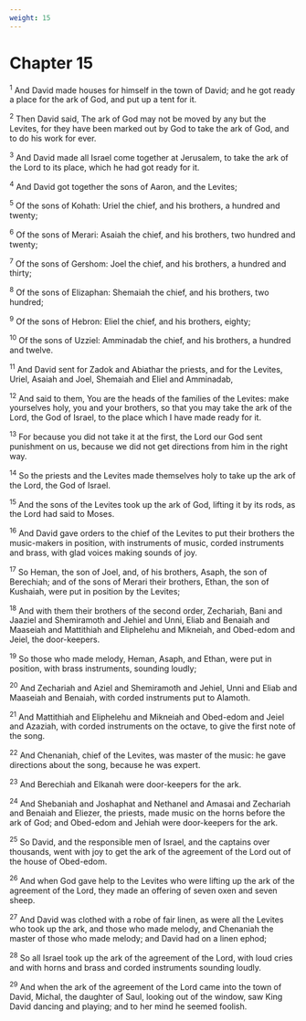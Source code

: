 ```yaml
---
weight: 15
---
```


# Chapter 15

<sup>1</sup> And David made houses for himself in the town of David; and he got ready a place for the ark of God, and put up a tent for it. 

<sup>2</sup> Then David said, The ark of God may not be moved by any but the Levites, for they have been marked out by God to take the ark of God, and to do his work for ever. 

<sup>3</sup> And David made all Israel come together at Jerusalem, to take the ark of the Lord to its place, which he had got ready for it. 

<sup>4</sup> And David got together the sons of Aaron, and the Levites; 

<sup>5</sup> Of the sons of Kohath: Uriel the chief, and his brothers, a hundred and twenty; 

<sup>6</sup> Of the sons of Merari: Asaiah the chief, and his brothers, two hundred and twenty; 

<sup>7</sup> Of the sons of Gershom: Joel the chief, and his brothers, a hundred and thirty; 

<sup>8</sup> Of the sons of Elizaphan: Shemaiah the chief, and his brothers, two hundred; 

<sup>9</sup> Of the sons of Hebron: Eliel the chief, and his brothers, eighty; 

<sup>10</sup> Of the sons of Uzziel: Amminadab the chief, and his brothers, a hundred and twelve. 

<sup>11</sup> And David sent for Zadok and Abiathar the priests, and for the Levites, Uriel, Asaiah and Joel, Shemaiah and Eliel and Amminadab, 

<sup>12</sup> And said to them, You are the heads of the families of the Levites: make yourselves holy, you and your brothers, so that you may take the ark of the Lord, the God of Israel, to the place which I have made ready for it. 

<sup>13</sup> For because you did not take it at the first, the Lord our God sent punishment on us, because we did not get directions from him in the right way. 

<sup>14</sup> So the priests and the Levites made themselves holy to take up the ark of the Lord, the God of Israel. 

<sup>15</sup> And the sons of the Levites took up the ark of God, lifting it by its rods, as the Lord had said to Moses. 

<sup>16</sup> And David gave orders to the chief of the Levites to put their brothers the music-makers in position, with instruments of music, corded instruments and brass, with glad voices making sounds of joy. 

<sup>17</sup> So Heman, the son of Joel, and, of his brothers, Asaph, the son of Berechiah; and of the sons of Merari their brothers, Ethan, the son of Kushaiah, were put in position by the Levites; 

<sup>18</sup> And with them their brothers of the second order, Zechariah, Bani and Jaaziel and Shemiramoth and Jehiel and Unni, Eliab and Benaiah and Maaseiah and Mattithiah and Eliphelehu and Mikneiah, and Obed-edom and Jeiel, the door-keepers. 

<sup>19</sup> So those who made melody, Heman, Asaph, and Ethan, were put in position, with brass instruments, sounding loudly; 

<sup>20</sup> And Zechariah and Aziel and Shemiramoth and Jehiel, Unni and Eliab and Maaseiah and Benaiah, with corded instruments put to Alamoth. 

<sup>21</sup> And Mattithiah and Eliphelehu and Mikneiah and Obed-edom and Jeiel and Azaziah, with corded instruments on the octave, to give the first note of the song. 

<sup>22</sup> And Chenaniah, chief of the Levites, was master of the music: he gave directions about the song, because he was expert. 

<sup>23</sup> And Berechiah and Elkanah were door-keepers for the ark. 

<sup>24</sup> And Shebaniah and Joshaphat and Nethanel and Amasai and Zechariah and Benaiah and Eliezer, the priests, made music on the horns before the ark of God; and Obed-edom and Jehiah were door-keepers for the ark. 

<sup>25</sup> So David, and the responsible men of Israel, and the captains over thousands, went with joy to get the ark of the agreement of the Lord out of the house of Obed-edom. 

<sup>26</sup> And when God gave help to the Levites who were lifting up the ark of the agreement of the Lord, they made an offering of seven oxen and seven sheep. 

<sup>27</sup> And David was clothed with a robe of fair linen, as were all the Levites who took up the ark, and those who made melody, and Chenaniah the master of those who made melody; and David had on a linen ephod; 

<sup>28</sup> So all Israel took up the ark of the agreement of the Lord, with loud cries and with horns and brass and corded instruments sounding loudly. 

<sup>29</sup> And when the ark of the agreement of the Lord came into the town of David, Michal, the daughter of Saul, looking out of the window, saw King David dancing and playing; and to her mind he seemed foolish. 


